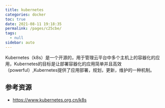 ```yaml
---
title: kubernetes
categories: docker
toc: true
date: 2021-08-11 19:18:35
permalink: /pages/c25cbe/
tags: 
  - null
sidebar: auto
---
```


Kubernetes（k8s）是一个开源的，用于管理云平台中多个主机上的容器化的应用，Kubernetes的目标是让部署容器化的应用简单并且高效（powerful）,Kubernetes提供了应用部署，规划，更新，维护的一种机制。


## 参考资源 

- https://www.kubernetes.org.cn/k8s
